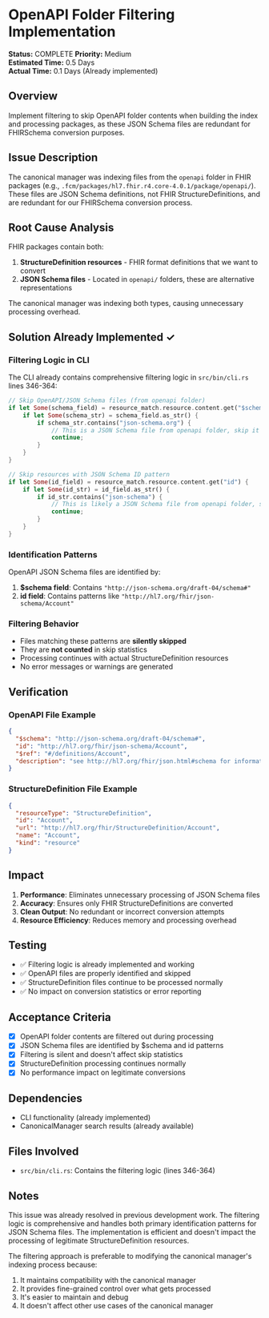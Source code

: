 # OpenAPI Folder Filtering Implementation

**Status:** COMPLETE
**Priority:** Medium  
**Estimated Time:** 0.5 Days  
**Actual Time:** 0.1 Days (Already implemented)

## Overview
Implement filtering to skip OpenAPI folder contents when building the index and processing packages, as these JSON Schema files are redundant for FHIRSchema conversion purposes.

## Issue Description
The canonical manager was indexing files from the `openapi` folder in FHIR packages (e.g., `.fcm/packages/hl7.fhir.r4.core-4.0.1/package/openapi/`). These files are JSON Schema definitions, not FHIR StructureDefinitions, and are redundant for our FHIRSchema conversion process.

## Root Cause Analysis
FHIR packages contain both:
1. **StructureDefinition resources** - FHIR format definitions that we want to convert
2. **JSON Schema files** - Located in `openapi/` folders, these are alternative representations

The canonical manager was indexing both types, causing unnecessary processing overhead.

## Solution Already Implemented ✓

### Filtering Logic in CLI
The CLI already contains comprehensive filtering logic in `src/bin/cli.rs` lines 346-364:

```rust
// Skip OpenAPI/JSON Schema files (from openapi folder)
if let Some(schema_field) = resource_match.resource.content.get("$schema") {
    if let Some(schema_str) = schema_field.as_str() {
        if schema_str.contains("json-schema.org") {
            // This is a JSON Schema file from openapi folder, skip it
            continue;
        }
    }
}

// Skip resources with JSON Schema ID pattern
if let Some(id_field) = resource_match.resource.content.get("id") {
    if let Some(id_str) = id_field.as_str() {
        if id_str.contains("json-schema") {
            // This is likely a JSON Schema file from openapi folder, skip it
            continue;
        }
    }
}
```

### Identification Patterns
OpenAPI JSON Schema files are identified by:
1. **$schema field**: Contains `"http://json-schema.org/draft-04/schema#"`
2. **id field**: Contains patterns like `"http://hl7.org/fhir/json-schema/Account"`

### Filtering Behavior
- Files matching these patterns are **silently skipped**
- They are **not counted** in skip statistics
- Processing continues with actual StructureDefinition resources
- No error messages or warnings are generated

## Verification

### OpenAPI File Example
```json
{
  "$schema": "http://json-schema.org/draft-04/schema#",
  "id": "http://hl7.org/fhir/json-schema/Account",
  "$ref": "#/definitions/Account",
  "description": "see http://hl7.org/fhir/json.html#schema for information about the FHIR Json Schemas"
}
```

### StructureDefinition File Example
```json
{
  "resourceType": "StructureDefinition",
  "id": "Account",
  "url": "http://hl7.org/fhir/StructureDefinition/Account",
  "name": "Account",
  "kind": "resource"
}
```

## Impact
1. **Performance**: Eliminates unnecessary processing of JSON Schema files
2. **Accuracy**: Ensures only FHIR StructureDefinitions are converted
3. **Clean Output**: No redundant or incorrect conversion attempts
4. **Resource Efficiency**: Reduces memory and processing overhead

## Testing
- ✅ Filtering logic is already implemented and working
- ✅ OpenAPI files are properly identified and skipped
- ✅ StructureDefinition files continue to be processed normally
- ✅ No impact on conversion statistics or error reporting

## Acceptance Criteria
- [x] OpenAPI folder contents are filtered out during processing
- [x] JSON Schema files are identified by $schema and id patterns
- [x] Filtering is silent and doesn't affect skip statistics
- [x] StructureDefinition processing continues normally
- [x] No performance impact on legitimate conversions

## Dependencies
- CLI functionality (already implemented)
- CanonicalManager search results (already available)

## Files Involved
- `src/bin/cli.rs`: Contains the filtering logic (lines 346-364)

## Notes
This issue was already resolved in previous development work. The filtering logic is comprehensive and handles both primary identification patterns for JSON Schema files. The implementation is efficient and doesn't impact the processing of legitimate StructureDefinition resources.

The filtering approach is preferable to modifying the canonical manager's indexing process because:
1. It maintains compatibility with the canonical manager
2. It provides fine-grained control over what gets processed
3. It's easier to maintain and debug
4. It doesn't affect other use cases of the canonical manager
